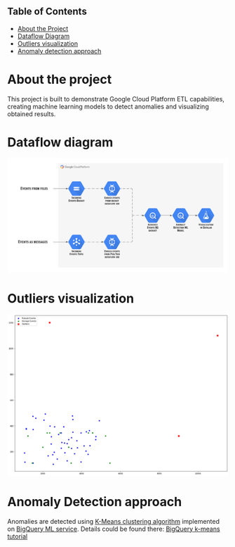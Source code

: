 <!-- TABLE OF CONTENTS -->
## Table of Contents

* [About the Project](#about-the-project)
* [Dataflow Diagram](#dataflow-diagram)
* [Outliers visualization](#outliers-visualization)
* [Anomaly detection approach](#anomaly-detection-approach)

<!-- ABOUT THE PROJECT -->
# About the project

This project is built to demonstrate Google Cloud Platform ETL capabilities, 
creating machine learning models to detect anomalies and visualizing obtained results.

<!-- DATAFLOW DIAGRAM -->
# Dataflow diagram
![Dataflow diagram](https://github.com/SergiySobolev/anomaly-detection-presentation/blob/master/images/dataflowdiagram.png)

<!-- OUTLIERS VISUALIZATION -->
# Outliers visualization
![Outliers visualization](https://github.com/SergiySobolev/anomaly-detection-presentation/blob/master/images/visualization.png)

<!-- ANOMALY DETECTION APPROACH -->
# Anomaly Detection approach
Anomalies are detected using [K-Means clustering algorithm](https://towardsdatascience.com/k-means-clustering-algorithm-applications-evaluation-methods-and-drawbacks-aa03e644b48a)
implemented on [BigQuery ML service](https://cloud.google.com/bigquery-ml/docs).
Details could be found there: [BigQuery k-means tutorial](https://cloud.google.com/bigquery-ml/docs/kmeans-tutorial)

